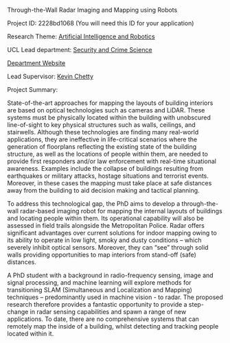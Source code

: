 Through-the-Wall Radar Imaging and Mapping using Robots

Project ID: 2228bd1068
(You will need this ID for your application)

Research Theme: [Artificial Intelligence and Robotics](../themes/artificial-intelligence-and-robotics.md)

UCL Lead department: [Security and Crime Science](../departments/security-and-crime-science.md)

[Department Website](https://www.ucl.ac.uk/security-crime-science)

Lead Supervisor: [Kevin Chetty](https://iris.ucl.ac.uk/iris/browse/profile?upi=KCHET45)

Project Summary:

State-of-the-art approaches for mapping the layouts of building interiors are based on optical technologies such as cameras and LiDAR. These systems must be physically located within the building with unobscured line-of-sight to key physical structures such as walls, ceilings, and stairwells. Although these technologies are finding many real-world applications, they are ineffective in life-critical scenarios where the generation of floorplans reflecting the existing state of the building structure, as well as the locations of people within them, are needed to provide first responders and/or law enforcement with real-time situational awareness. Examples include the collapse of buildings resulting from earthquakes or military attacks, hostage situations and terrorist events. Moreover, in these cases the mapping must take place at safe distances away from the building to aid decision making and tactical planning.
 
 To address this technological gap, the PhD aims to develop a through-the-wall radar-based imaging robot for mapping the internal layouts of buildings and locating people within them. Its operational capability will also be assessed in field trails alongside the Metropolitan Police. Radar offers significant advantages over current solutions for indoor mapping owing to its ability to operate in low light, smoky and dusty conditions – which severely inhibit optical sensors. Moreover, they can “see” through solid walls providing opportunities to map interiors from stand-off (safe) distances.
 
 A PhD student with a background in radio-frequency sensing, image and signal processing, and machine learning will explore methods for transitioning SLAM (Simultaneous and Localization and Mapping) techniques – predominantly used in machine vision - to radar. The proposed research therefore provides a fantastic opportunity to provide a step-change in radar sensing capabilities and spawn a range of new applications. To date, there are no comprehensive systems that can remotely map the inside of a building, whilst detecting and tracking people located within it.